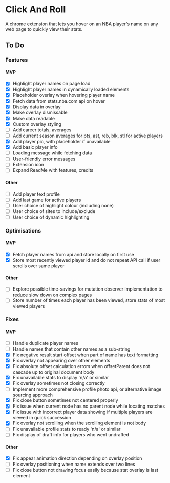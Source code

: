 # Click And Roll

A chrome extension that lets you hover on an NBA player's name on any web page to quickly view their stats.

## To Do

### Features

#### MVP

- [x] Highlight player names on page load
- [x] Highlight player names in dynamically loaded elements
- [x] Placeholder overlay when hovering player name
- [x] Fetch data from stats.nba.com api on hover
- [x] Display data in overlay
- [x] Make overlay dismissable
- [x] Make data readable
- [x] Custom overlay styling
- [ ] Add career totals, averages
- [ ] Add current season averages for pts, ast, reb, blk, stl for active players
- [x] Add player pic, with placeholder if unavailable
- [x] Add basic player info
- [ ] Loading message while fetching data
- [ ] User-friendly error messages
- [ ] Extension icon
- [ ] Expand ReadMe with features, credits

#### Other

- [ ] Add player text profile
- [ ] Add last game for active players
- [ ] User choice of highlight colour (including none)
- [ ] User choice of sites to include/exclude
- [ ] User choice of dynamic highlighting

### Optimisations

#### MVP

- [x] Fetch player names from api and store locally on first use
- [x] Store most recently viewed player id and do not repeat API call if user scrolls over same player

#### Other

- [ ] Explore possible time-savings for mutation observer implementation to reduce slow down on complex pages
- [ ] Store number of times each player has been viewed, store stats of most viewed players

### Fixes

#### MVP

- [ ] Handle duplicate player names
- [ ] Handle names that contain other names as a sub-string
- [x] Fix negative result start offset when part of name has text formatting
- [x] Fix overlay not appearing over other elements
- [x] Fix absolute offset calculation errors when offsetParent does not cascade up to original document body
- [x] Fix unavailable stats to display 'n/a' or similar
- [x] Fix overlay sometimes not closing correctly
- [ ] Implement more comprehensive profile photo api, or alternative image sourcing approach
- [x] Fix close button sometimes not centered properly
- [x] Fix issue when current node has no parent node while locating matches
- [x] Fix issue with incorrect player data showing if multiple players are viewed in quick succession
- [x] Fix overlay not scrolling when the scrolling element is not body
- [ ] Fix unavailable profile stats to ready 'n/a' or similar
- [ ] Fix display of draft info for players who went undrafted

#### Other

- [x] Fix appear animation direction depending on overlay position
- [ ] Fix overlay positioning when name extends over two lines
- [ ] Fix close button not drawing focus easily because stat overlay is last element
